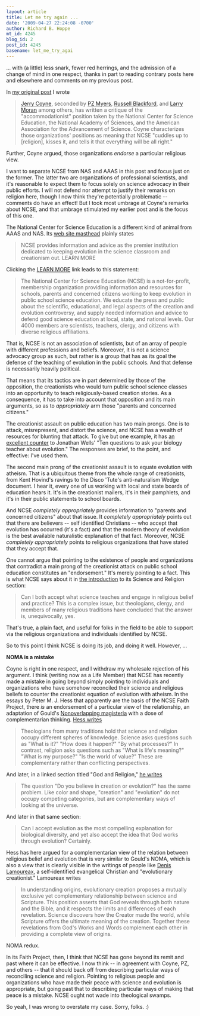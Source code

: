 ```yaml
---
layout: article
title: Let me try again ...
date: '2009-04-27 22:24:08 -0700'
author: Richard B. Hoppe
mt_id: 4245
blog_id: 2
post_id: 4245
basename: let_me_try_agai
---
```

... with (a little) less snark, fewer red herrings, and the admission of a change of mind in one respect, thanks in part to reading contrary posts here and elsewhere and comments on my previous post.

In [my original post](http://pandasthumb.org/archives/2009/04/generals-who-do.html) I wrote

> [Jerry Coyne](http://whyevolutionistrue.wordpress.com/2009/04/22/truckling-to-the-faithful-a-spoonful-of-jesus-helps-darwin-go-down/), seconded by [PZ Myers](http://scienceblogs.com/pharyngula/2009/04/jerry_coyne_lobs_another_bomb.php), [Russell Blackford](http://metamagician3000.blogspot.com/2009/04/jerry-coyne-on-science-organisations.html), and [Larry Moran](http://sandwalk.blogspot.com/2009/04/trouble-with-ncse.html) among others, has written a critique of the "accommodationist" position taken by the National Center for Science Education, the National Academy of Sciences, and the American Association for the Advancement of Science. Coyne characterizes those organizations' positions as meaning that NCSE "cuddles up to \[religion\], kisses it, and tells it that everything will be all right."

Further, Coyne argued, those organizations _endorse_ a particular religious view.

I want to separate NCSE from NAS and AAAS in this post and focus just on the former.  The latter two are organizations of professional scientists, and it's reasonable to expect them to focus solely on science advocacy in their public efforts.  I will not defend nor attempt to justify their remarks on religion here, though I now think they're potentially problematic -- comments do have an effect!  But I took most umbrage at Coyne's remarks about NCSE, and that umbrage stimulated my earlier post and is the focus of this one.

The National Center for Science Education is a different kind of animal from AAAS and NAS.  Its [web site masthead](http://ncseweb.org/) plainly states

> NCSE provides information and advice as the premier institution dedicated to keeping evolution in the science classroom and creationism out. LEARN MORE 

Clicking the [LEARN MORE](http://ncseweb.org/about) link leads to this statement:

> The National Center for Science Education (NCSE) is a not-for-profit, membership organization providing information and resources for schools, parents and concerned citizens working to keep evolution in public school science education. We educate the press and public about the scientific, educational, and legal aspects of the creation and evolution controversy, and supply needed information and advice to defend good science education at local, state, and national levels. Our 4000 members are scientists, teachers, clergy, and citizens with diverse religious affiliations.

That is, NCSE is not an association of scientists, but of an array of people with different professions and beliefs.  Moreover, it is not a science advocacy group as such, but rather is a group that has as its goal the defense of the teaching of evolution in the public schools.  And that defense is necessarily heavily political.

That means that its tactics are in part determined by those of the opposition, the creationists who would turn public school science classes into an opportunity to teach religiously-based creation stories.  As a consequence, it has to take into account that opposition and its main arguments, so as to _appropriately_ arm those "parents and concerned citizens."

The creationist assault on public education has two main prongs.  One is to attack, misrepresent, and distort the science, and NCSE has a wealth of resources for blunting that attack.  To give but one example, it has [an excellent counter](http://ncseweb.org/creationism/analysis/10-answers-to-jonathan-wellss-10-questions) to Jonathan Wells' "Ten questions to ask your biology teacher about evolution."  The responses are brief, to the point, and effective: I've used them.

The second main prong of the creationist assault is to equate evolution with atheism.  That is a ubiquitous theme from the whole range of creationists, from Kent Hovind's ravings to the Disco 'Tute's anti-naturalism Wedge document.  I hear it, every one of us working with local and state boards of education hears it.  It's in the creationist mailers, it's in their pamphlets, and it's in their public statements to school boards.

And NCSE _completely appropriately_ provides information to "parents and concerned citizens" about that issue.  It _completely appropriately_ points out that there are believers -- self identified Christians -- who accept that evolution has occurred (it's a fact) and that the modern theory of evolution is the best available naturalistic explanation of that fact.  Moreover, NCSE _completely appropriately_ points to religious organizations that have stated that they accept that.

One cannot argue that pointing to the existence of people and organizations that contradict a main prong of the creationist attack on public school education constitutes an "endorsement."  It's merely pointing to a fact.  This is what NCSE says about it in [the introduction](http://ncseweb.org/religion) to its Science and Religion section:

> Can I both accept what science teaches and engage in religious belief and practice? This is a complex issue, but theologians, clergy, and members of many religious traditions have concluded that the answer is, unequivocally, yes.

That's true, a plain fact, and useful for folks in the field to be able to support via the religious organizations and individuals identified by NCSE.

So to this point I think NCSE is doing its job, and doing it well.  However, ...

**NOMA is a mistake**

Coyne is right in one respect, and I withdraw my wholesale rejection of his argument.  I think (writing now as a Life Member) that NCSE has recently made a mistake in going beyond simply pointing to individuals and organizations who have somehow reconciled their science and religious beliefs to counter the creationist equation of evolution with atheism.  In the essays by Peter M. J. Hess that apparently are the basis of the NCSE Faith Project, there _is_ an endorsement of a particular view of the relationship, an adaptation of Gould's [Nonoverlapping magisteria](http://www.stephenjaygould.org/library/gould_noma.html) with a dose of complementarian thinking.  [Hess writes](http://ncseweb.org/religion)

> Theologians from many traditions hold that science and religion occupy different spheres of knowledge. Science asks questions such as "What is it?" "How does it happen?" "By what processes?" In contrast, religion asks questions such as "What is life's meaning?" "What is my purpose?" "Is the world of value?" These are complementary rather than conflicting perspectives.

And later, in a linked section titled "God and Religion," [he writes](http://ncseweb.org/religion/god-evolution)

> The question "Do you believe in creation or evolution?" has the same problem. Like color and shape, "creation" and "evolution" do not occupy competing categories, but are complementary ways of looking at the universe.

And later in that same section:

> Can I accept evolution as the most compelling explanation for biological diversity, and yet also accept the idea that God works through evolution? Certainly.

Hess has here argued for a complementarian view of the relation between religious belief and evolution that is very similar to Gould's NOMA, which is also a view that is clearly visible in the writings of people like [Denis Lamoureax](http://www.ualberta.ca/~dlamoure/3EvoCr.htm), a self-identified evangelical Christian and "evolutionary creationist."  Lamoureax writes

> In understanding origins, evolutionary creation proposes a mutually exclusive yet complementary relationship between science and Scripture. This position asserts that God reveals through both nature and the Bible, and it respects the limits and differences of each revelation. Science discovers how the Creator made the world, while Scripture offers the ultimate meaning of the creation. Together these revelations from God's Works and Words complement each other in providing a complete view of origins.

NOMA redux.

In its Faith Project, then, I think that NCSE has gone beyond its remit and past where it can be effective.  I now think -- in agreement with Coyne, PZ, and others -- that it should back off from describing particular ways of reconciling science and religion.  Pointing to religious people and organizations who have made their peace with science and evolution is appropriate, but going past that to describing particular ways of making that peace is a mistake.  NCSE ought not wade into theological swamps.

So yeah, I was wrong to overstate my case.  Sorry, folks.  :)
